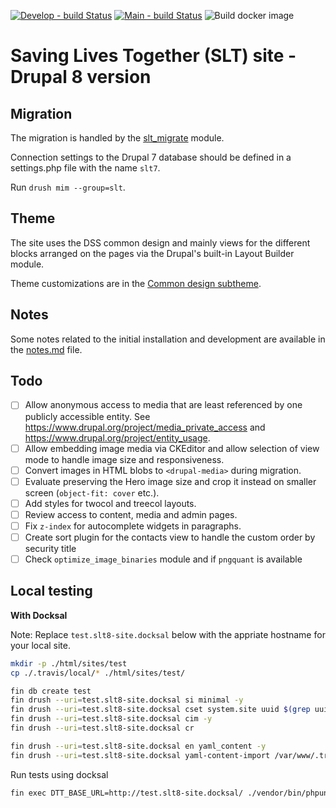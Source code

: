 [![Develop - build Status](https://travis-ci.com/UN-OCHA/slt8-site.svg?token=q5DydpJDYUBJoayLktvd&branch=develop)](https://travis-ci.com/UN-OCHA/slt8-site)
[![Main - build Status](https://travis-ci.com/UN-OCHA/slt8-site.svg?token=q5DydpJDYUBJoayLktvd&branch=main)](https://travis-ci.com/UN-OCHA/slt8-site)
![Build docker image](https://github.com/UN-OCHA/slt8-site/workflows/Build%20docker%20image/badge.svg)

Saving Lives Together (SLT) site - Drupal 8 version
===================================================

Migration
---------

The migration is handled by the [slt_migrate](html/modules/custom/slt_migrate)
module.

Connection settings to the Drupal 7 database should be defined in a settings.php
file with the name `slt7`.

Run `drush mim --group=slt`.

Theme
-----

The site uses the DSS common design and mainly views for the different blocks
arranged on the pages via the Drupal's built-in Layout Builder module.

Theme customizations are in the
[Common design subtheme](html/themes/custom/common_design_subtheme).

Notes
-----

Some notes related to the initial installation and development are available in
the [notes.md](notes.md) file.

Todo
----

- [ ] Allow anonymous access to media that are least referenced by one publicly
      accessible entity. See https://www.drupal.org/project/media_private_access
      and https://www.drupal.org/project/entity_usage.
- [ ] Allow embedding image media via CKEditor and allow selection of view mode
      to handle image size and responsiveness.
- [ ] Convert images in HTML blobs to `<drupal-media>` during migration.
- [ ] Evaluate preserving the Hero image size and crop it instead on smaller
      screen (`object-fit: cover` etc.).
- [ ] Add styles for twocol and treecol layouts.
- [ ] Review access to content, media and admin pages.
- [ ] Fix `z-index` for autocomplete widgets in paragraphs.
- [ ] Create sort plugin for the contacts view to handle the custom order by
      security title
- [ ] Check `optimize_image_binaries` module and if `pngquant` is available

Local testing
-------------

**With Docksal**

Note: Replace `test.slt8-site.docksal` below with the appriate hostname for
your local site.

```bash
mkdir -p ./html/sites/test
cp ./.travis/local/* ./html/sites/test/

fin db create test
fin drush --uri=test.slt8-site.docksal si minimal -y
fin drush --uri=test.slt8-site.docksal cset system.site uuid $(grep uuid ./config/system.site.yml | awk '{print $2}') -y
fin drush --uri=test.slt8-site.docksal cim -y
fin drush --uri=test.slt8-site.docksal cr

fin drush --uri=test.slt8-site.docksal en yaml_content -y
fin drush --uri=test.slt8-site.docksal yaml-content-import /var/www/.travis/
```

Run tests using docksal

```bash
fin exec DTT_BASE_URL=http://test.slt8-site.docksal/ ./vendor/bin/phpunit --debug --colors --testsuite=existing-site,existing-site-javascript --printer '\Drupal\Tests\Listeners\HtmlOutputPrinter'
```
